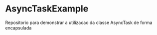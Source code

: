 AsyncTaskExample
================

Repositorio para demonstrar a utilizacao da classe AsyncTask de forma encapsulada
